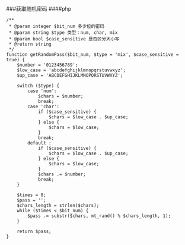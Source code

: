 ###获取随机密码
####php

    /**
     * @param integer $bit_num 多少位的密码
     * @param string $type 类型：num, char, mix
     * @param bool $case_sensitive 是否区分大小写
     * @return string
     */
    function getRandomPass($bit_num, $type = 'mix', $case_sensitive = true) {
        $number = '0123456789';
        $low_case = 'abcdefghijklmnopqrstuvwxyz';
        $up_case = 'ABCDEFGHIJKLMNOPQRSTUVWXYZ';

        switch ($type) {
            case 'num':
                $chars = $number;
                break;
            case 'char':
                if ($case_sensitive) {
                    $chars = $low_case . $up_case;
                } else {
                    $chars = $low_case;
                }
                break;
            default :
                if ($case_sensitive) {
                    $chars = $low_case . $up_case;
                } else {
                    $chars = $low_case;
                }
                $chars .= $number;
                break;
        }

        $times = 0;
        $pass = '';
        $chars_length = strlen($chars);
        while ($times < $bit_num) {
            $pass .= substr($chars, mt_rand() % $chars_length, 1);
        }

        return $pass;
    }
